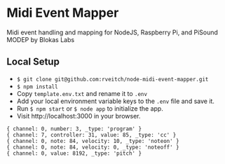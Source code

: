 # Midi Event Mapper
Midi event handling and mapping for NodeJS, Raspberry Pi, and PiSound MODEP by Blokas Labs

## Local Setup
- `$ git clone git@github.com:rveitch/node-midi-event-mapper.git`
- `$ npm install`
- Copy `template.env.txt` and rename it to `.env`
- Add your local environment variable keys to the `.env` file and save it.
- Run `$ npm start` or `$ node app` to initialize the app.
- Visit http://localhost:3000 in your browser.


```midi event examples
{ channel: 0, number: 3, _type: 'program' }
{ channel: 7, controller: 31, value: 85, _type: 'cc' }
{ channel: 0, note: 84, velocity: 10, _type: 'noteon' }
{ channel: 0, note: 84, velocity: 0, _type: 'noteoff' }
{ channel: 0, value: 8192, _type: 'pitch' }
```
